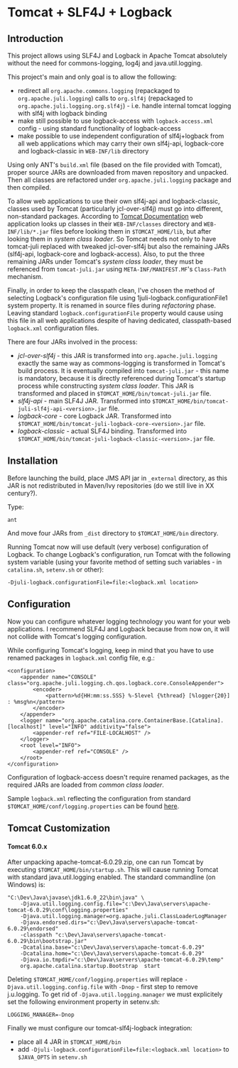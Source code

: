 # Tomcat + SLF4J + Logback #

## Introduction ##

This project allows using SLF4J and Logback in Apache Tomcat absolutely without
the need for commons-logging, log4j and java.util.logging.

This project's main and only goal is to allow the following:

* redirect all `org.apache.commons.logging` (repackaged to
  `org.apache.juli.logging`) calls to `org.slf4j` (repackaged to
  `org.apache.juli.logging.org.slf4j`) - i.e. handle internal tomcat logging
  with slf4j with logback binding
* make still possible to use logback-access with `logback-access.xml` config -
  using standard functionality of logback-access
* make possible to use independent configuration of slf4j+logback from all web
  applications which may carry their own slf4j-api, logback-core and
  logback-classic in `WEB-INF/lib` directory

Using only ANT's `build.xml` file (based on the file provided with Tomcat),
proper source JARs are downloaded from maven repository and unpacked. Then all
classes are refactored under `org.apache.juli.logging` package and then
compiled.

To allow web applications to use their own slf4j-api and logback-classic,
classes used by Tomcat (particularly jcl-over-slf4j) must go into different,
non-standard packages. According to [Tomcat
Documentation](http://tomcat.apache.org/tomcat-7.0-doc/class-loader-howto.html#Class_Loader_Definitions)
web application looks up classes in their `WEB-INF/classes` directory and
`WEB-INF/lib/*.jar` files before looking them in `$TOMCAT_HOME/lib`, but after
looking them in _system class loader_. So Tomcat needs not only to have
tomcat-juli replaced with tweaked jcl-over-slf4j but also the remaining JARs
(slf4j-api, logback-core and logback-access). Also, to put the three remaining
JARs under Tomcat's _system class loader_, they must be referenced from
`tomcat-juli.jar` using `META-INF/MANIFEST.MF`'s `Class-Path` mechanism.

Finally, in order to keep the classpath clean, I've chosen the method of
selecting Logback's configuration file using 1juli-logback.configurationFile1
system property. It is renamed in source files during _refactoring_
phase. Leaving standard `logback.configurationFile` property would cause using
this file in all web applications despite of having dedicated, classpath-based
`logback.xml` configuration files.

There are four JARs involved in the process:

* *jcl-over-slf4j* - this JAR is transformed into `org.apache.juli.logging`
  exactly the same way as commons-logging is transformed in Tomcat's build
  process. It is eventually compiled into `tomcat-juli.jar` - this name is
  mandatory, because it is directly referenced during Tomcat's startup process
  while constructing _system class loader_. This JAR is transformed and placed
  in `$TOMCAT_HOME/bin/tomcat-juli.jar` file.
* *slf4j-api* - main SLF4J JAR. Transformed into
  `$TOMCAT_HOME/bin/tomcat-juli-slf4j-api-<version>.jar` file.
* *logback-core* - core Logback JAR. Transformed into
  `$TOMCAT_HOME/bin/tomcat-juli-logback-core-<version>.jar` file.
* *logback-classic* - actual SLF4J binding. Transformed into
  `$TOMCAT_HOME/bin/tomcat-juli-logback-classic-<version>.jar` file.


## Installation ##

Before launching the build, place JMS API jar in `_external` directory, as this
JAR is not redistributed in Maven/Ivy repositories (do we still live in XX
century?).

Type:

	ant

And move four JARs from `_dist` directory to `$TOMCAT_HOME/bin` directory.

Running Tomcat now will use default (very verbose) configuration of
Logback. To change Logback's configuration, run Tomcat with the
following system variable (using your favorite method of setting such
variables - in `catalina.sh`, `setenv.sh` or other):

	-Djuli-logback.configurationFile=file:<logback.xml location>


## Configuration ##

Now you can configure whatever logging technology you want for your web
applications. I recommend SLF4J and Logback because from now on, it will not
collide with Tomcat's logging configuration.

While configuring Tomcat's logging, keep in mind that you have to use renamed
packages in `logback.xml` config file, e.g.:

	<configuration>
		<appender name="CONSOLE" class="org.apache.juli.logging.ch.qos.logback.core.ConsoleAppender">
			<encoder>
				<pattern>%d{HH:mm:ss.SSS} %-5level {%thread} [%logger{20}] : %msg%n</pattern>
			</encoder>
		</appender>
		<logger name="org.apache.catalina.core.ContainerBase.[Catalina].[localhost]" level="INFO" additivity="false">
			<appender-ref ref="FILE-LOCALHOST" />
		</logger>
		<root level="INFO">
			<appender-ref ref="CONSOLE" />
		</root>
	</configuration>

Configuration of logback-access doesn't require renamed packages, as the
required JARs are loaded from _common class loader_.

Sample `logback.xml` reflecting the configuration from standard
`$TOMCAT_HOME/conf/logging.properties` can be found
[here](https://github.com/grgrzybek/tomcat-slf4j-logback/blob/master/sample/tomcat-logback.xml).


## Tomcat Customization ##

#### Tomcat 6.0.x ####

After unpacking apache-tomcat-6.0.29.zip, one can run Tomcat by executing
`$TOMCAT_HOME/bin/startup.sh`. This will cause running Tomcat with standard
java.util.logging enabled. The standard commandline (on Windows) is:

	"C:\Dev\Java\javase\jdk1.6.0_22\bin\java" \
		-Djava.util.logging.config.file="c:\Dev\Java\servers\apache-tomcat-6.0.29\conf\logging.properties"
		-Djava.util.logging.manager=org.apache.juli.ClassLoaderLogManager
		-Djava.endorsed.dirs="c:\Dev\Java\servers\apache-tomcat-6.0.29\endorsed"
		-classpath "c:\Dev\Java\servers\apache-tomcat-6.0.29\bin\bootstrap.jar"
		-Dcatalina.base="c:\Dev\Java\servers\apache-tomcat-6.0.29"
		-Dcatalina.home="c:\Dev\Java\servers\apache-tomcat-6.0.29"
		-Djava.io.tmpdir="c:\Dev\Java\servers\apache-tomcat-6.0.29\temp"
		org.apache.catalina.startup.Bootstrap  start

Deleting `$TOMCAT_HOME/conf/logging.properties` will replace
`-Djava.util.logging.config.file` with `-Dnop` - first step to remove
j.u.logging. To get rid of `-Djava.util.logging.manager` we must explicitely set
the following environment property in setenv.sh:

	LOGGING_MANAGER=-Dnop

Finally we must configure our tomcat-slf4j-logback integration:

* place all 4 JAR in `$TOMCAT_HOME/bin`
* add `-Djuli-logback.configurationFile=file:<logback.xml location>` to
  `$JAVA_OPTS` in `setenv.sh`
